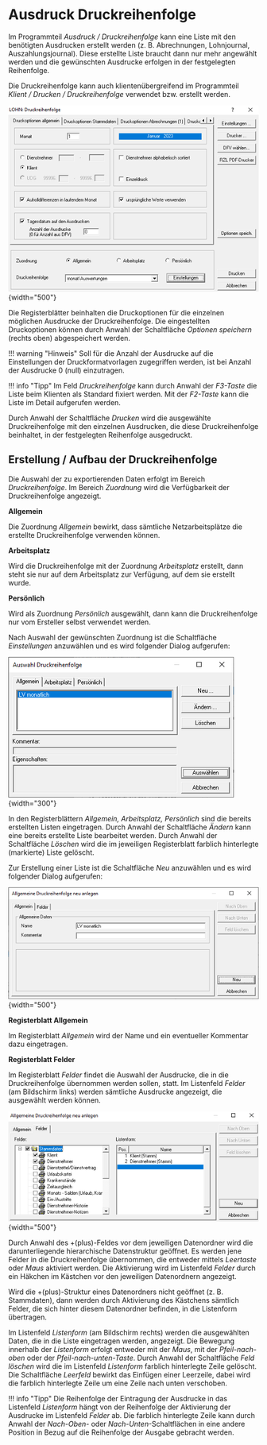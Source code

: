 # Ausdruck Druckreihenfolge

Im Programmteil *Ausdruck / Druckreihenfolge* kann eine Liste mit den benötigten Ausdrucken erstellt werden (z. B. Abrechnungen, Lohnjournal, Auszahlungsjournal). Diese erstellte Liste braucht dann nur mehr angewählt werden und die gewünschten Ausdrucke erfolgen in der festgelegten Reihenfolge.

Die Druckreihenfolge kann auch klientenübergreifend im Programmteil *Klient / Drucken / Druckreihenfolge* verwendet bzw. erstellt werden.

![Image](<img/image235.png>){width="500"}

Die Registerblätter beinhalten die Druckoptionen für die einzelnen möglichen Ausdrucke der Druckreihenfolge. Die eingestellten Druckoptionen können durch Anwahl der Schaltfläche *Optionen speichern* (rechts oben) abgespeichert werden.

!!! warning "Hinweis"
    Soll für die Anzahl der Ausdrucke auf die Einstellungen der Druckformatvorlagen zugegriffen werden, ist bei Anzahl der Ausdrucke 0 (null) einzutragen.

!!! info "Tipp"
    Im Feld *Druckreihenfolge* kann durch Anwahl der *F3-Taste* die Liste beim Klienten als Standard fixiert werden. Mit der *F2-Taste* kann die Liste im Detail aufgerufen werden.

Durch Anwahl der Schaltfläche *Drucken* wird die ausgewählte Druckreihenfolge mit den einzelnen Ausdrucken, die diese Druckreihenfolge beinhaltet, in der festgelegten Reihenfolge ausgedruckt.

## Erstellung / Aufbau der Druckreihenfolge

Die Auswahl der zu exportierenden Daten erfolgt im Bereich *Druckreihenfolge*. Im Bereich *Zuordnung* wird die Verfügbarkeit der Druckreihenfolge angezeigt.

**Allgemein**

Die Zuordnung *Allgemein* bewirkt, dass sämtliche Netzarbeitsplätze die erstellte Druckreihenfolge verwenden können.

**Arbeitsplatz**

Wird die Druckreihenfolge mit der Zuordnung *Arbeitsplatz* erstellt, dann steht sie nur auf dem Arbeitsplatz zur Verfügung, auf dem sie erstellt wurde.

**Persönlich**

Wird als Zuordnung *Persönlich* ausgewählt, dann kann die Druckreihenfolge nur vom Ersteller selbst verwendet werden.

Nach Auswahl der gewünschten Zuordnung ist die Schaltfläche *Einstellungen* anzuwählen und es wird folgender Dialog aufgerufen:

![Image](<img/image236.png>){width="300"}

In den Registerblättern *Allgemein, Arbeitsplatz, Persönlich* sind die bereits erstellten Listen eingetragen. Durch Anwahl der Schaltfläche *Ändern* kann eine bereits erstellte Liste bearbeitet werden. Durch Anwahl der Schaltfläche *Löschen* wird die im jeweiligen Registerblatt farblich hinterlegte (markierte) Liste gelöscht.

Zur Erstellung einer Liste ist die Schaltfläche *Neu* anzuwählen und es wird folgender Dialog aufgerufen:

![Image](<img/image237.png>){width="500"}

**Registerblatt Allgemein**

Im Registerblatt *Allgemein* wird der Name und ein eventueller Kommentar dazu eingetragen.

**Registerblatt Felder**

Im Registerblatt *Felder* findet die Auswahl der Ausdrucke, die in die Druckreihenfolge übernommen werden sollen, statt. Im Listenfeld *Felder* (am Bildschirm links) werden sämtliche Ausdrucke angezeigt, die ausgewählt werden können.

![Image](<img/image238.png>){width="500"}

Durch Anwahl des +(plus)-Feldes vor dem jeweiligen Datenordner wird die darunterliegende hierarchische Datenstruktur geöffnet. Es werden jene Felder in die Druckreihenfolge übernommen, die entweder mittels *Leertaste* oder *Maus* aktiviert werden. Die Aktivierung wird im Listenfeld *Felder* durch ein Häkchen im Kästchen vor den jeweiligen Datenordnern angezeigt.

Wird die +(plus)-Struktur eines Datenordners nicht geöffnet (z. B. Stammdaten), dann werden durch Aktivierung des Kästchens sämtlich Felder, die sich hinter diesem Datenordner befinden, in die Listenform übertragen.

Im Listenfeld *Listenform* (am Bildschirm rechts) werden die ausgewählten Daten, die in die Liste eingetragen werden, angezeigt. Die Bewegung innerhalb der *Listenform* erfolgt entweder mit der *Maus*, mit der *Pfeil-nach-oben* oder der *Pfeil-nach-unten-Taste*. Durch Anwahl der Schaltfläche *Feld löschen* wird die im Listenfeld *Listenform* farblich hinterlegte Zeile gelöscht. Die Schaltfläche *Leerfeld* bewirkt das Einfügen einer Leerzeile, dabei wird die farblich hinterlegte Zeile um eine Zeile nach unten verschoben.

!!! info "Tipp"
    Die Reihenfolge der Eintragung der Ausdrucke in das Listenfeld *Listenform* hängt von der Reihenfolge der Aktivierung der Ausdrucke im Listenfeld *Felder* ab. Die farblich hinterlegte Zeile kann durch Anwahl der *Nach-Oben-* oder *Nach-Unten*-Schaltflächen in eine andere Position in Bezug auf die Reihenfolge der Ausgabe gebracht werden.